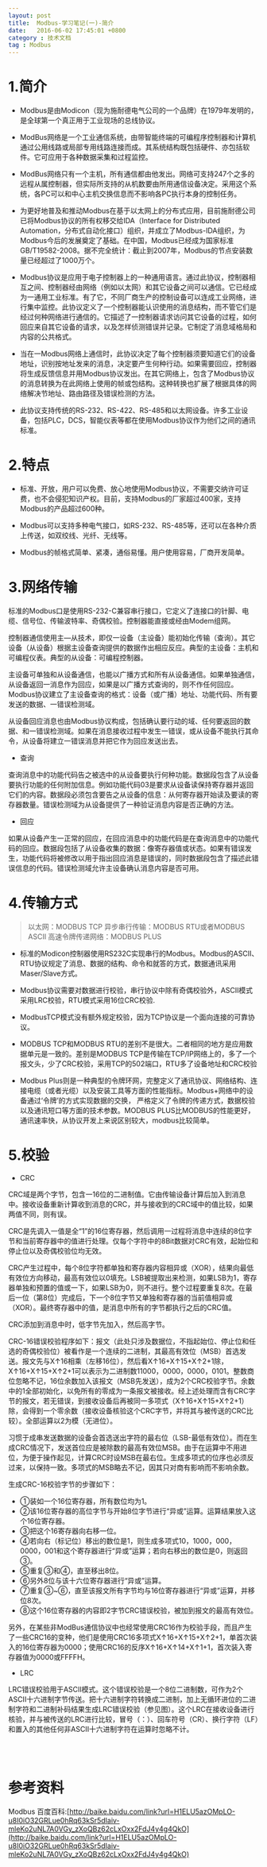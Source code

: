 ```yaml
---
layout: post
title:  Modbus-学习笔记(一)-简介
date:   2016-06-02 17:45:01 +0800
category : 技术文档
tag : Modbus
---
```


1.简介
======================

+ Modbus是由Modicon（现为施耐德电气公司的一个品牌）在1979年发明的，是全球第一个真正用于工业现场的总线协议。

+ ModBus网络是一个工业通信系统，由带智能终端的可编程序控制器和计算机通过公用线路或局部专用线路连接而成。其系统结构既包括硬件、亦包括软件。它可应用于各种数据采集和过程监控。

+ ModBus网络只有一个主机，所有通信都由他发出。网络可支持247个之多的远程从属控制器，但实际所支持的从机数要由所用通信设备决定。采用这个系统，各PC可以和中心主机交换信息而不影响各PC执行本身的控制任务。

+ 为更好地普及和推动Modbus在基于以太网上的分布式应用，目前施耐德公司已将Modbus协议的所有权移交给IDA（Interface for Distributed Automation，分布式自动化接口）组织，并成立了Modbus-IDA组织，为Modbus今后的发展奠定了基础。在中国，Modbus已经成为国家标准GB/T19582-2008。据不完全统计：截止到2007年，Modbus的节点安装数量已经超过了1000万个。

+ Modbus协议是应用于电子控制器上的一种通用语言。通过此协议，控制器相互之间、控制器经由网络（例如以太网）和其它设备之间可以通信。它已经成为一通用工业标准。有了它，不同厂商生产的控制设备可以连成工业网络，进行集中监控。此协议定义了一个控制器能认识使用的消息结构，而不管它们是经过何种网络进行通信的。它描述了一控制器请求访问其它设备的过程，如何回应来自其它设备的请求，以及怎样侦测错误并记录。它制定了消息域格局和内容的公共格式。

+ 当在一Modbus网络上通信时，此协议决定了每个控制器须要知道它们的设备地址，识别按地址发来的消息，决定要产生何种行动。如果需要回应，控制器将生成反馈信息并用Modbus协议发出。在其它网络上，包含了Modbus协议的消息转换为在此网络上使用的帧或包结构。这种转换也扩展了根据具体的网络解决节地址、路由路径及错误检测的方法。

+ 此协议支持传统的RS-232、RS-422、RS-485和以太网设备。许多工业设备，包括PLC，DCS，智能仪表等都在使用Modbus协议作为他们之间的通讯标准。

2.特点
======================

+ 标准、开放，用户可以免费、放心地使用Modbus协议，不需要交纳许可证费，也不会侵犯知识产权。目前，支持Modbus的厂家超过400家，支持Modbus的产品超过600种。

+ Modbus可以支持多种电气接口，如RS-232、RS-485等，还可以在各种介质上传送，如双绞线、光纤、无线等。

+ Modbus的帧格式简单、紧凑，通俗易懂。用户使用容易，厂商开发简单。

3.网络传输
======================

标准的Modbus口是使用RS-232-C兼容串行接口，它定义了连接口的针脚、电缆、信号位、传输波特率、奇偶校验。控制器能直接或经由Modem组网。

控制器通信使用主—从技术，即仅一设备（主设备）能初始化传输（查询）。其它设备（从设备）根据主设备查询提供的数据作出相应反应。典型的主设备：主机和可编程仪表。典型的从设备：可编程控制器。

主设备可单独和从设备通信，也能以广播方式和所有从设备通信。如果单独通信，从设备返回一消息作为回应，如果是以广播方式查询的，则不作任何回应。Modbus协议建立了主设备查询的格式：设备（或广播）地址、功能代码、所有要发送的数据、一错误检测域。

从设备回应消息也由Modbus协议构成，包括确认要行动的域、任何要返回的数据、和一错误检测域。如果在消息接收过程中发生一错误，或从设备不能执行其命令，从设备将建立一错误消息并把它作为回应发送出去。

+ 查询

查询消息中的功能代码告之被选中的从设备要执行何种功能。数据段包含了从设备要执行功能的任何附加信息。例如功能代码03是要求从设备读保持寄存器并返回它们的内容。数据段必须包含要告之从设备的信息：从何寄存器开始读及要读的寄存器数量。错误检测域为从设备提供了一种验证消息内容是否正确的方法。

+ 回应

如果从设备产生一正常的回应，在回应消息中的功能代码是在查询消息中的功能代码的回应。数据段包括了从设备收集的数据：像寄存器值或状态。如果有错误发生，功能代码将被修改以用于指出回应消息是错误的，同时数据段包含了描述此错误信息的代码。错误检测域允许主设备确认消息内容是否可用。

4.传输方式
======================

> 以太网：MODBUS TCP
> 异步串行传输：MODBUS RTU或者MODBUS ASCII
> 高速令牌传递网络：MODBUS PLUS

 + 标准的Modicon控制器使用RS232C实现串行的Modbus。Modbus的ASCII、RTU协议规定了消息、数据的结构、命令和就答的方式，数据通讯采用Maser/Slave方式。
 
 + Modbus协议需要对数据进行校验，串行协议中除有奇偶校验外，ASCII模式采用LRC校验，RTU模式采用16位CRC校验.
 
 + ModbusTCP模式没有额外规定校验，因为TCP协议是一个面向连接的可靠协议。
 
 + MODBUS TCP和MODBUS RTU的差别不是很大。二者相同的地方是应用数据单元是一致的。差别是MODBUS TCP是传输在TCP/IP网络上的，多了一个报文头，少了CRC校验，采用TCP的502端口，RTU多了设备地址和CRC校验
 
 + Modbus Plus则是一种典型的令牌环网，完整定义了通讯协议、网络结构、连接电缆（或者光缆）以及安装工具等方面的性能指标。Modbus+网络中的设备通过‘令牌’的方式实现数据的交换， 严格定义了令牌的传递方式，数据校验以及通讯短口等方面的技术参数。MODBUS PLUS比MODBUS的性能更好，通讯速率快，从协议开发上来说区别较大，modbus比较简单。

5.校验
======================
 
 + CRC

CRC域是两个字节，包含一16位的二进制值。它由传输设备计算后加入到消息中。接收设备重新计算收到消息的CRC，并与接收到的CRC域中的值比较，如果两值不同，则有误。


CRC是先调入一值是全“1”的16位寄存器，然后调用一过程将消息中连续的8位字节和当前寄存器中的值进行处理。仅每个字符中的8Bit数据对CRC有效，起始位和停止位以及奇偶校验位均无效。


CRC产生过程中，每个8位字符都单独和寄存器内容相异或（XOR），结果向最低有效位方向移动，最高有效位以0填充。LSB被提取出来检测，如果LSB为1，寄存器单独和预置的值或一下，如果LSB为0，则不进行。整个过程要重复8次。在最后一位（第8位）完成后，下一个8位字节又单独和寄存器的当前值相异或（XOR）。最终寄存器中的值，是消息中所有的字节都执行之后的CRC值。


CRC添加到消息中时，低字节先加入，然后高字节。


CRC-16错误校验程序如下：报文（此处只涉及数据位，不指起始位、停止位和任选的奇偶校验位）被看作是一个连续的二进制，其最高有效位（MSB）首选发送。报文先与X↑16相乘（左移16位），然后看X↑16+X↑15+X↑2+1除，X↑16+X↑15+X↑2+1可以表示为二进制数11000，0000，0000，0101。整数商位忽略不记，16位余数加入该报文（MSB先发送），成为2个CRC校验字节。余数中的1全部初始化，以免所有的零成为一条报文被接收。经上述处理而含有CRC字节的报文，若无错误，到接收设备后再被同一多项式（X↑16+X↑15+X↑2+1）除，会得到一个零余数（接收设备核验这个CRC字节，并将其与被传送的CRC比较）。全部运算以2为模（无进位）。


习惯于成串发送数据的设备会首选送出字符的最右位（LSB-最低有效位）。而在生成CRC情况下，发送首位应是被除数的最高有效位MSB。由于在运算中不用进位，为便于操作起见，计算CRC时设MSB在最右位。生成多项式的位序也必须反过来，以保持一致。多项式的MSB略去不记，因其只对商有影响而不影响余数。


生成CRC-16校验字节的步骤如下：

* ①装如一个16位寄存器，所有数位均为1。
* ②该16位寄存器的高位字节与开始8位字节进行“异或”运算。运算结果放入这个16位寄存器。
* ③把这个16寄存器向右移一位。
* ④若向右（标记位）移出的数位是1，则生成多项式10，1000，000，0000，001和这个寄存器进行“异或”运算；若向右移出的数位是0，则返回③。
* ⑤重复③和④，直至移出8位。
* ⑥另外8位与该十六位寄存器进行“异或”运算。
* ⑦重复③~⑥，直至该报文所有字节均与16位寄存器进行“异或”运算，并移位8次。
* ⑧这个16位寄存器的内容即2字节CRC错误校验，被加到报文的最高有效位。

另外，在某些非ModBus通信协议中也经常使用CRC16作为校验手段，而且产生了一些CRC16的变种，他们是使用CRC16多项式X↑16+X↑15+X↑2+1，单首次装入的16位寄存器为0000；使用CRC16的反序X↑16+X↑14+X↑1+1，首次装入寄存器值为0000或FFFFH。

 + LRC

LRC错误校验用于ASCII模式。这个错误校验是一个8位二进制数，可作为2个ASCII十六进制字节传送。把十六进制字符转换成二进制，加上无循环进位的二进制字符和二进制补码结果生成LRC错误校验（参见图）。这个LRC在接收设备进行核验，并与被传送的LRC进行比较，冒号（：）、回车符号（CR）、换行字符（LF）和置入的其他任何非ASCII十六进制字符在运算时忽略不计。

<br>
<br>

参考资料
================================

Modbus 百度百科:[http://baike.baidu.com/link?url=H1ELU5azOMpLO-u8I0iO32GRLue0hRq63kSr5dIaiv-mleKo2uNL7A0VGy_zXoQBz62cLxOxx2FdJ4y4g4QkO](http://baike.baidu.com/link?url=H1ELU5azOMpLO-u8I0iO32GRLue0hRq63kSr5dIaiv-mleKo2uNL7A0VGy_zXoQBz62cLxOxx2FdJ4y4g4QkO)

<br>
<br>
